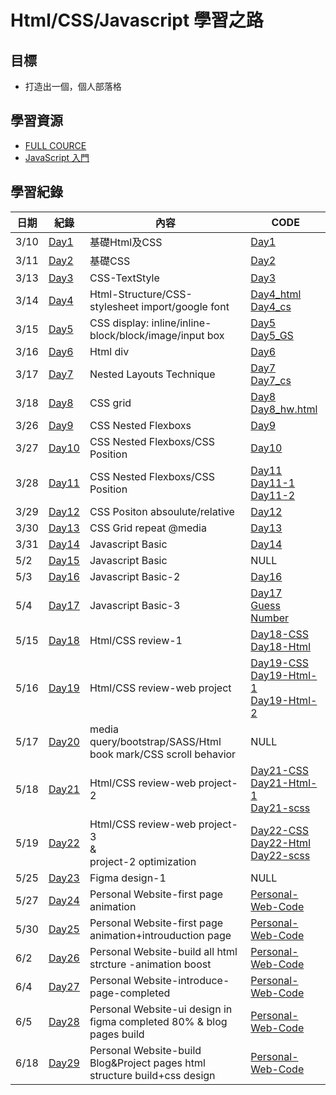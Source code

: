 # Html/CSS/Javascript 學習之路

## 目標
* 打造出一個，個人部落格

## 學習資源
* [FULL COURCE](https://www.youtube.com/watch?v=G3e-cpL7ofc&list=WL&index=3&t=4381s)
* [JavaScript 入門](https://www.youtube.com/watch?v=1pYtVwIAvhY&t=135s)

## 學習紀錄
|日期|紀錄|內容|CODE|
|-|-|-|-|
|3/10|[Day1](NOTES/Day1.md)|基礎Html及CSS|[Day1](CODES/Day1.html)|
|3/11|[Day2](NOTES/Day2.md)|基礎CSS|[Day2](CODES/Day2.html)|
|3/13|[Day3](NOTES/Day3.md)|CSS-TextStyle|[Day3](CODES/Day3.html)|
|3/14|[Day4](NOTES/Day4.md)|Html-Structure/CSS-stylesheet import/google font|[Day4_html](CODES/Day4.html)<br>[Day4_cs](CODES/Day4.css)|
|3/15|[Day5](NOTES/Day5.md)|CSS display: inline/inline-block/block/image/input box|[Day5](CODES/Day5.html)<br>[Day5_GS](CODES/Day5_GS.html)|
|3/16|[Day6](NOTES/Day6.md)|Html div|[Day6](CODES/Day6.html)|
|3/17|[Day7](NOTES/Day7.md)|Nested Layouts Technique|[Day7](CODES/Day7.html)<br>[Day7_cs](CODES/Day7.css)|
|3/18|[Day8](NOTES/Day8.md)|CSS grid|[Day8](CODES/Day8.html)<br>[Day8_hw.html](CODES/Day8_hw.html)|
|3/26|[Day9](NOTES/Day9.md)|CSS Nested Flexboxs|[Day9](CODES/Day9.html)|
|3/27|[Day10](NOTES/Day10.md)|CSS Nested Flexboxs/CSS Position|[Day10](CODES/Day10.html)|
|3/28|[Day11](NOTES/Day11.md)|CSS Nested Flexboxs/CSS Position|[Day11](CODES/Day11.html)<br>[Day11-1](CODES/Day11-hw.html)<br>[Day11-2](CODES/Day11-hw-2.html)|
|3/29|[Day12](NOTES/Day12.md)|CSS Positon absoulute/relative|[Day12](CODES/Day12.html)|
|3/30|[Day13](NOTES/Day13.md)|CSS Grid repeat @media|[Day13](CODES/Day13.html)|
|3/31|[Day14](NOTES/Day14.md)|Javascript Basic|[Day14](CODES/Day14.js)|
|5/2|[Day15](NOTES/Day15.md)|Javascript Basic|NULL|
|5/3|[Day16](NOTES/Day16.md)|Javascript Basic-2|[Day16](CODES/Day16.js)|
|5/4|[Day17](NOTES/Day17.md)|Javascript Basic-3|[Day17](CODES/Day17_js_practice.js)<br>[Guess Number](CODES/Day17_guessnumber.js)|
|5/15|[Day18](NOTES/Day18.md)|Html/CSS review-1|[Day18-CSS](CODES/Day18_css.css)<br>[Day18-Html](CODES/Day18_html.html)|
|5/16|[Day19](NOTES/Day19.md)|Html/CSS review-web project|[Day19-CSS](CODES/Day19_css.css)<br>[Day19-Html-1](CODES/Day19_html_1.html)<br>[Day19-Html-2](CODES/Day19_html_2.html)|
|5/17|[Day20](NOTES/Day20.md)|media query/bootstrap/SASS/Html book mark/CSS scroll behavior|NULL|
|5/18|[Day21](NOTES/Day21.md)|Html/CSS review-web project-2|[Day21-CSS](CODES/Day21_css.css)<br>[Day21-Html-1](CODES/Day21_html_1.html)<br>[Day21-scss](CODES/Day21_scss.scss)|
|5/19|[Day22](NOTES/Day22.md)|Html/CSS review-web project-3 <br>&<br> project-2 optimization|[Day22-CSS](CODES/Day22_css.css)<br>[Day22-Html](CODES/Day22_html.html)<br>[Day22-scss](CODES/Day22_scss.scss)|
|5/25|[Day23](NOTES/Day23.md)|Figma design-1|NULL|NULL|
|5/27|[Day24](NOTES/Day24.md)|Personal Website-first page animation|[Personal-Web-Code](Personal_Website)|
|5/30|[Day25](NOTES/Day25.md)|Personal Website-first page animation+introuduction page|[Personal-Web-Code](Personal_Website)|
|6/2|[Day26](NOTES/Day26.md)|Personal Website-build all html strcture -animation boost|[Personal-Web-Code](Personal_Website)|
|6/4|[Day27](NOTES/Day27.md)|Personal Website-introduce-page-completed|[Personal-Web-Code](Personal_Website)|
|6/5|[Day28](NOTES/Day28.md)|Personal Website-ui design in figma completed 80% & blog pages build|[Personal-Web-Code](Personal_Website)|
|6/18|[Day29](NOTES/Day29.md)|Personal Website-build Blog&Project pages html structure build+css design|[Personal-Web-Code](Personal_Website)|
